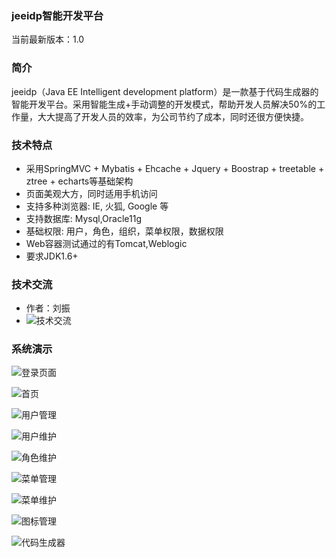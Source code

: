 ### jeeidp智能开发平台
当前最新版本：1.0
 
### 简介
jeeidp（Java EE Intelligent development platform）是一款基于代码生成器的智能开发平台。采用智能生成+手动调整的开发模式，帮助开发人员解决50%的工作量，大大提高了开发人员的效率，为公司节约了成本，同时还很方便快捷。

### 技术特点
- 采用SpringMVC + Mybatis + Ehcache + Jquery + Boostrap + treetable + ztree + echarts等基础架构
- 页面美观大方，同时适用手机访问
- 支持多种浏览器: IE, 火狐, Google 等
- 支持数据库: Mysql,Oracle11g
- 基础权限: 用户，角色，组织，菜单权限，数据权限
- Web容器测试通过的有Tomcat,Weblogic
- 要求JDK1.6+

### 技术交流
- 作者：刘振
- ![技术交流](http://git.oschina.net/uploads/images/2016/0807/215642_62541a6e_665291.png "jeeidp")

### 系统演示
![登录页面](http://git.oschina.net/uploads/images/2016/0807/211213_855cd0b0_665291.png "jeeidp")

![首页](http://git.oschina.net/uploads/images/2016/0807/163906_dc9bca40_665291.png "jeeidp")

![用户管理](http://git.oschina.net/uploads/images/2016/0807/211440_5d78e694_665291.png "jeeidp")

![用户维护](http://git.oschina.net/uploads/images/2016/0807/211524_d8ba88a6_665291.png "jeeidp")

![角色维护](http://git.oschina.net/uploads/images/2016/0807/211607_6b1bb262_665291.png "jeeidp")

![菜单管理](http://git.oschina.net/uploads/images/2016/0807/211639_af77d853_665291.png "jeeidp")

![菜单维护](http://git.oschina.net/uploads/images/2016/0807/211813_dd1cd070_665291.png "jeeidp")

![图标管理](http://git.oschina.net/uploads/images/2016/0807/211848_7a2b4fa8_665291.png "jeeidp")

![代码生成器](http://git.oschina.net/uploads/images/2016/0807/211932_cea7c4b3_665291.png "jeeidp")
